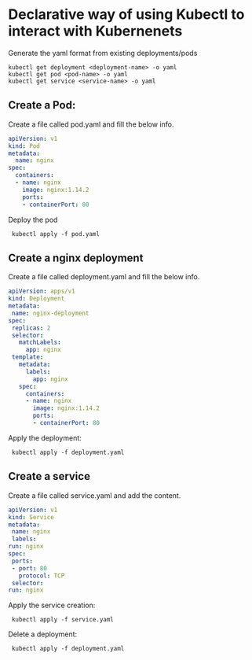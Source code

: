 # Declarative way of using Kubectl to interact with Kubernenets

Generate the yaml format from existing deployments/pods
```
kubectl get deployment <deployment-name> -o yaml
kubectl get pod <pod-name> -o yaml
kubectl get service <service-name> -o yaml
```

## Create a Pod:
Create a file called pod.yaml and fill the below info.

```yaml
apiVersion: v1
kind: Pod
metadata:
  name: nginx
spec:
  containers:
  - name: nginx
    image: nginx:1.14.2
    ports:
    - containerPort: 80
```

Deploy the pod
```
 kubectl apply -f pod.yaml
```


## Create a nginx deployment
Create a file called deployment.yaml and fill the below info.
```yaml
apiVersion: apps/v1
kind: Deployment
metadata:
 name: nginx-deployment
spec:
 replicas: 2
 selector:
   matchLabels:
     app: nginx
 template:
   metadata:
     labels:
       app: nginx
   spec:
     containers:
     - name: nginx
       image: nginx:1.14.2
       ports:
       - containerPort: 80
```


Apply the deployment:
```
 kubectl apply -f deployment.yaml
```

## Create a service
Create a file called service.yaml and add the content.
```yaml
apiVersion: v1
kind: Service
metadata:
 name: nginx
 labels:
run: nginx
spec:
 ports:
 - port: 80
   protocol: TCP
 selector:
run: nginx
```


Apply the service creation:
```
 kubectl apply -f service.yaml
```

Delete a deployment:
```
 kubectl apply -f deployment.yaml
```
